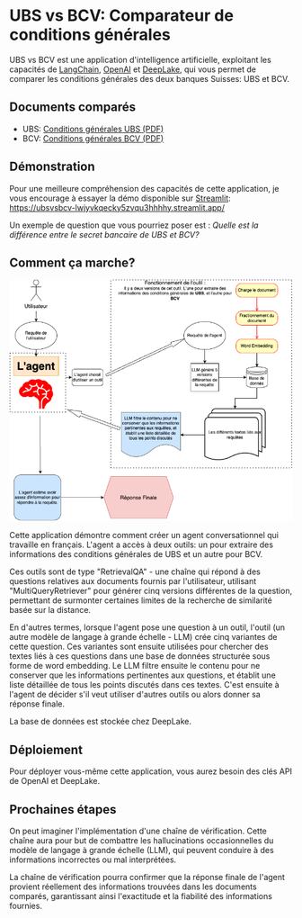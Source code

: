 # UBS vs BCV: Comparateur de conditions générales

UBS vs BCV est une application d'intelligence artificielle, exploitant les capacités de [LangChain](https://python.langchain.com/docs/get_started/introduction.html), [OpenAI](https://openai.com/) et [DeepLake](https://www.deeplake.ai/), qui vous permet de comparer les conditions générales des deux banques Suisses: UBS et BCV.

## Documents comparés
- UBS: [Conditions générales UBS (PDF)](https://www.ubs.com/global/fr/legal/country/switzerland/legalnotices/_jcr_content/mainpar/toplevelgrid_644694947/col1/linklist_411753453/link.1566204240.file/PS9jb250ZW50L2RhbS9hc3NldHMvY2MvZ2xvYmFsL2xlZ2FsL2RvYy9nZW5lcmFsLXRlcm1zLWFuZC1jb25kaXRpb25zLWZyLnBkZg==/general-terms-and-conditions-fr.pdf)
- BCV: [Conditions générales BCV (PDF)](https://www.bcv.ch/content/dam/bcv/fichiers/conditions/03008FR_2.pdf)

## Démonstration
Pour une meilleure compréhension des capacités de cette application, je vous encourage à essayer la démo disponible sur [Streamlit](https://ubsvsbcv-lwjyvkqecky5zvqu3hhhhy.streamlit.app/):
https://ubsvsbcv-lwjyvkqecky5zvqu3hhhhy.streamlit.app/

Un exemple de question que vous pourriez poser est : *Quelle est la différence entre le secret bancaire de UBS et BCV?*

## Comment ça marche?
![App Flow chart](images/Flow_chart.png "Flow chart BCV vs UBS")

Cette application démontre comment créer un agent conversationnel qui travaille en français. L'agent a accès à deux outils: un pour extraire des informations des conditions générales de UBS et un autre pour BCV.

Ces outils sont de type "RetrievalQA" - une chaîne qui répond à des questions relatives aux documents fournis par l'utilisateur, utilisant "MultiQueryRetriever" pour générer cinq versions différentes de la question, permettant de surmonter certaines limites de la recherche de similarité basée sur la distance.

En d'autres termes, lorsque l'agent pose une question à un outil, l'outil (un autre modèle de langage à grande échelle - LLM) crée cinq variantes de cette question. Ces variantes sont ensuite utilisées pour chercher des textes liés à ces questions dans une base de données structurée sous forme de word embedding. Le LLM filtre ensuite le contenu pour ne conserver que les informations pertinentes aux questions, et établit une liste détaillée de tous les points discutés dans ces textes. C'est ensuite à l'agent de décider s'il veut utiliser d'autres outils ou alors  donner sa réponse finale.

La base de données est stockée chez DeepLake.

## Déploiement
Pour déployer vous-même cette application, vous aurez besoin des clés API de OpenAI et DeepLake.

## Prochaines étapes
On peut imaginer l'implémentation d'une chaîne de vérification. Cette chaîne aura pour but de combattre les hallucinations occasionnelles du modèle de langage à grande échelle (LLM), qui peuvent conduire à des informations incorrectes ou mal interprétées.

La chaîne de vérification pourra confirmer que la réponse finale de l'agent provient réellement des informations trouvées dans les documents comparés, garantissant ainsi l'exactitude et la fiabilité des informations fournies.
